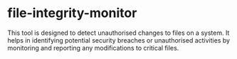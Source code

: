 # file-integrity-monitor
This tool is designed to detect unauthorised changes to files on a system. It helps in identifying potential security breaches or unauthorised activities by monitoring and reporting any modifications to critical files.
